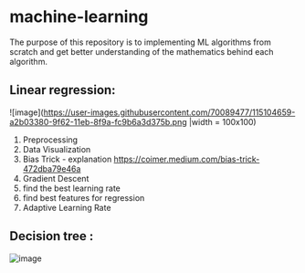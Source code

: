 # machine-learning

The purpose of this repository is to implementing ML algorithms from scratch and get better understanding of the mathematics behind each algorithm.

## Linear regression:
![image](https://user-images.githubusercontent.com/70089477/115104659-a2b03380-9f62-11eb-8f9a-fc9b6a3d375b.png |width = 100x100)

1)  Preprocessing
2)  Data Visualization
3)  Bias Trick - explanation https://coimer.medium.com/bias-trick-472dba79e46a
4)  Gradient Descent
5)  find the best learning rate
6)  find best features for regression
7)  Adaptive Learning Rate

## Decision tree :
![image](https://user-images.githubusercontent.com/70089477/115104644-91672700-9f62-11eb-8d3a-c8ca88b50ea5.png)

